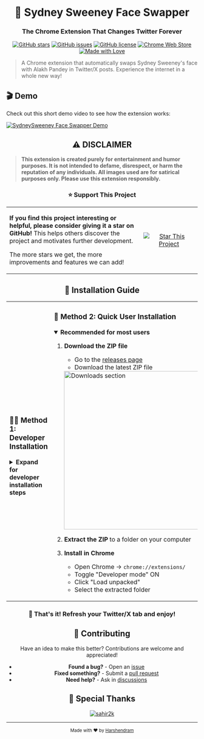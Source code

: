 <div align="center">
  
# 🔄 Sydney Sweeney Face Swapper

### The Chrome Extension That Changes Twitter Forever

[![GitHub stars](https://img.shields.io/github/stars/harshendram/SydneySweeneySwapper-Extension?style=social)](https://github.com/harshendram/SydneySweeneySwapper-Extension/stargazers)
[![GitHub issues](https://img.shields.io/github/issues/harshendram/SydneySweeneySwapper-Extension)](https://github.com/harshendram/SydneySweeneySwapper-Extension/issues)
[![GitHub license](https://img.shields.io/github/license/harshendram/SydneySweeneySwapper-Extension)](https://github.com/harshendram/SydneySweeneySwapper-Extension/blob/main/LICENSE)
[![Chrome Web Store](https://img.shields.io/badge/Platform-Chrome-blue.svg)](https://github.com/harshendram/SydneySweeneySwapper-Extension/releases)
[![Made with Love](https://img.shields.io/badge/Made%20with-%E2%9D%A4-red.svg)](https://github.com/harshendram/SydneySweeneySwapper-Extension)

</div>

> A Chrome extension that automatically swaps Sydney Sweeney's face with Alakh Pandey in Twitter/X posts. Experience the internet in a whole new way!

## 🎬 Demo

Check out this short demo video to see how the extension works:

[![SydneySweeney Face Swapper Demo](https://img.youtube.com/vi/_xlBwqwOips/maxresdefault.jpg)](https://youtu.be/_xlBwqwOips)

<div align="center">

## ⚠️ DISCLAIMER

</div>

> **This extension is created purely for entertainment and humor purposes. It is not intended to defame, disrespect, or harm the reputation of any individuals. All images used are for satirical purposes only. Please use this extension responsibly.**

<div align="center">
  
### ⭐ Support This Project

</div>

<table>
<tr>
<td width="70%" valign="middle">

**If you find this project interesting or helpful, please consider giving it a star on GitHub!** This helps others discover the project and motivates further development.

The more stars we get, the more improvements and features we can add!

</td>
<td width="30%" align="center">

[![Star This Project](https://img.shields.io/github/stars/harshendram/SydneySweeneySwapper-Extension?style=for-the-badge&label=Star%20Project&logo=github)](https://github.com/harshendram/SydneySweeneySwapper-Extension/stargazers)

</td>
</tr>
</table>

<div align="center">
  
## 🔧 Installation Guide

</div>

<table>
<tr>
<td>

### 🧑‍💻 Method 1: Developer Installation

<details>
<summary><b>Expand for developer installation steps</b></summary>

1. **Clone the repository**

   ```bash
   git clone https://github.com/harshendram/SydneySweeneySwapper-Extension.git
   ```

2. **Navigate to project directory**

   ```bash
   cd SydneySweeneySwapper-Extension
   ```

3. **Install dependencies & build**

   ```bash
   npm install
   npm run build
   ```

4. **Install in Chrome**
   - Open Chrome and navigate to `chrome://extensions/`
   - Enable "Developer mode" in the top-right
   - Click "Load unpacked"
   - Select the project folder

</details>
</td>
<td>

### 🚀 Method 2: Quick User Installation

<details open>
<summary><b>Recommended for most users</b></summary>

1. **Download the ZIP file**

   - Go to the [releases page](https://github.com/harshendram/SydneySweeneySwapper-Extension/releases)
   - Download the latest ZIP file

   <img width="416" alt="Downloads section" src="https://github.com/sahir2k/twitter_face_swap/assets/117151647/38f861b7-0aa1-498a-a5ca-13806c13a80c">

2. **Extract the ZIP** to a folder on your computer

3. **Install in Chrome**
   - Open Chrome → `chrome://extensions/`
   - Toggle "Developer mode" ON
   - Click "Load unpacked"
   - Select the extracted folder

</details>
</td>
</tr>
</table>

<div align="center">

### 🎉 That's it! Refresh your Twitter/X tab and enjoy!

<div align="center">
  
## 🤝 Contributing

</div>

Have an idea to make this better? Contributions are welcome and appreciated!

- **Found a bug?** - Open an [issue](https://github.com/harshendram/SydneySweeneySwapper-Extension/issues)
- **Fixed something?** - Submit a [pull request](https://github.com/harshendram/SydneySweeneySwapper-Extension/pulls)
- **Need help?** - Ask in [discussions](https://github.com/harshendram/SydneySweeneySwapper-Extension/discussions)

<div align="center">
  
## 🙏 Special Thanks

</div>

<div align="center">
  
[![sahir2k](https://img.shields.io/badge/github-sahir2k-8A2BE2?style=for-the-badge&logo=github)](https://github.com/sahir2k)

</div>

---

<div align="center">
  <sub>Made with ❤️ by <a href="https://github.com/harshendram">Harshendram</a></sub>
</div>
